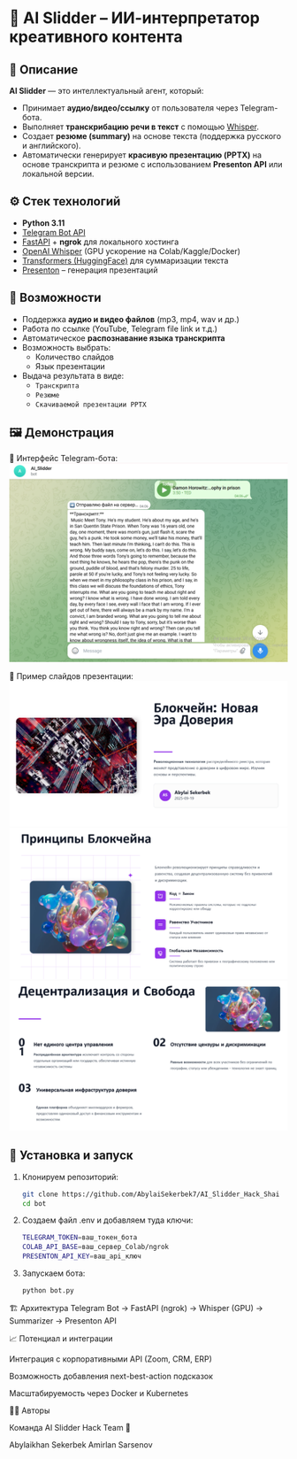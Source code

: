 # 🎥 AI Slidder – ИИ-интерпретатор креативного контента

## 📌 Описание
**AI Slidder** — это интеллектуальный агент, который:
- Принимает **аудио/видео/ссылку** от пользователя через Telegram-бота.
- Выполняет **транскрибацию речи в текст** с помощью [Whisper](https://github.com/openai/whisper).
- Создает **резюме (summary)** на основе текста (поддержка русского и английского).
- Автоматически генерирует **красивую презентацию (PPTX)** на основе транскрипта и резюме с использованием **Presenton API** или локальной версии.

## ⚙️ Стек технологий
- **Python 3.11**
- [Telegram Bot API](https://core.telegram.org/bots/api)  
- [FastAPI](https://fastapi.tiangolo.com/) + **ngrok** для локального хостинга  
- [OpenAI Whisper](https://github.com/openai/whisper) (GPU ускорение на Colab/Kaggle/Docker)  
- [Transformers (HuggingFace)](https://huggingface.co/docs/transformers) для суммаризации текста  
- [Presenton](https://presenton.ai) – генерация презентаций  

## 🚀 Возможности
- Поддержка **аудио и видео файлов** (mp3, mp4, wav и др.)
- Работа по ссылке (YouTube, Telegram file link и т.д.)
- Автоматическое **распознавание языка транскрипта**
- Возможность выбрать:
  - Количество слайдов
  - Язык презентации
- Выдача результата в виде:
  - `Транскрипта`
  - `Резюме`
  - `Скачиваемой презентации PPTX`

## 🖼️ Демонстрация
📌 Интерфейс Telegram-бота:  
![alt text](image.png)

📌 Пример слайдов презентации:  
![alt text](image-1.png)
![alt text](image-2.png)
![alt text](image-3.png)

## 🔧 Установка и запуск
1. Клонируем репозиторий:
   ```bash
   git clone https://github.com/AbylaiSekerbek7/AI_Slidder_Hack_Shai
   cd bot

2. Создаем файл .env и добавляем туда ключи:
    ```bash
    TELEGRAM_TOKEN=ваш_токен_бота
    COLAB_API_BASE=ваш_сервер_Colab/ngrok
    PRESENTON_API_KEY=ваш_api_ключ

3. Запускаем бота:
    ```bash
    python bot.py

🏗️ Архитектура
Telegram Bot  →  FastAPI (ngrok)  →  Whisper (GPU)  →  Summarizer  →  Presenton API

📈 Потенциал и интеграции

Интеграция с корпоративными API (Zoom, CRM, ERP)

Возможность добавления next-best-action подсказок

Масштабируемость через Docker и Kubernetes

👨‍💻 Авторы

Команда AI Slidder Hack Team 🚀

Abylaikhan Sekerbek
Amirlan Sarsenov
